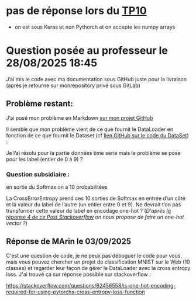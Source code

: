 # pas de réponse lors du [TP10](https://jhub3.cnam.fr/user/24592/lab/tree/MonDossier/RCP217/TP10_07042025/TP02_corrige.ipynb)
* on est sous Keras et non Pythorch et on accepte les numpy arrays
# Question posée au professeur le 28/08/2025 18:45
J’ai mis le code avec ma documentation sous GitHub juste pour la livraison (après je retourne sur monrepository privé sous GitLab)

## Problème restant:
J’ai posé mon problème en Markdown [sur mon projet GitHub](https://github.com/javaskater/rcp217_project/blob/main/docs/PYTHON_STEPS/5-GLOBAL.md#le-code-python)


Il semble que mon problème vient de ce que fournit le DataLoader en fonction de ce que fournit le Dataset (cf [lien GitHub sur le code du DataSet](https://github.com/javaskater/rcp217_project/blob/main/PYTHON/dataloader_creation.py)) :

Je l’ai résolu pour la partie données time serie mais le problème se pose pour les label (entier de 0 à 9) ?

### Question subsidiaire : 
en sortie du Softmax on a 10 probabilitées

La CrossErrorEntropy prend ces 10 sorties de Softmax en entrée d’un côté et la valeur du label de l’autre (un entier entre 0 et 9). Ne devrait t’on pas transformer cette valeur de label en encodage one-hot ?
(*D'après [la réponse 4 de ce Post Stackoverflow](https://stackoverflow.com/questions/63825841/attributeerror-tuple-has-no-attribute-to) on nous propose de faire un one-hot vector ?*)
## Réponse de MArin le 03/09/2025
C'est une question de code, je ne peux pas déboguer le code pour vous, mais vous pouvez chercher un projet de classification MNIST sur le Web (10 classes) et regarder leur façon de gérer le DataLoader avec la cross entropy loss. J'ai trouvé ça sur réponse possible sur stackoverflow :

https://stackoverflow.com/questions/62456558/is-one-hot-encoding-required-for-using-pytorchs-cross-entropy-loss-function